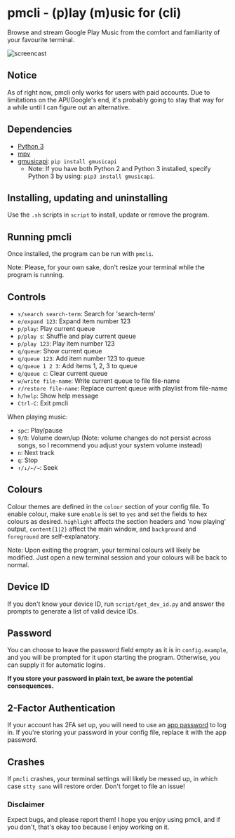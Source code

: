 # pmcli - (p)lay (m)usic for (cli)

Browse and stream Google Play Music from the comfort and familiarity of your favourite terminal.

![screencast]( https://zippy.gfycat.com/SnivelingLavishAtlanticblackgoby.gif "Yes, I'm aware that this is technically a TUI")

## Notice
As of right now, pmcli only works for users with paid accounts. Due to limitations on the API/Google's end, it's probably going to stay that way for a while until I can figure out an alternative.

## Dependencies

- [Python 3](https://python.org/downloads)
- [mpv](https://mpv.io)
- [gmusicapi](https://github.com/simon-weber/gmusicapi): `pip install gmusicapi` 
  - Note: If you have both Python 2 and Python 3 installed, specify Python 3 by using: `pip3 install gmusicapi`.

## Installing, updating and uninstalling

Use the `.sh` scripts in `script` to install, update or remove the program.

## Running pmcli

Once installed, the program can be run with `pmcli`.

Note: Please, for your own sake, don't resize your terminal while the program is running.

## Controls

- `s/search search-term`: Search for 'search-term'
- `e/expand 123`: Expand item number 123
- `p/play`: Play current queue
- `p/play s`: Shuffle and play current queue
- `p/play 123`: Play item number 123
- `q/queue`: Show current queue
- `q/queue 123`:  Add item number 123 to queue
- `q/queue 1 2 3`:  Add items 1, 2, 3 to queue
- `q/queue c`:  Clear current queue
- `w/write file-name`: Write current queue to file file-name
- `r/restore file-name`: Replace current queue with playlist from file-name
- `h/help`: Show help message
- `Ctrl-C`: Exit pmcli

When playing music:

- `spc`: Play/pause
- `9/0`: Volume down/up (Note: volume changes do not persist across songs, so I recommend you adjust your system volume instead)
- `n`: Next track
- `q`: Stop
- `↑/↓/←/→`: Seek

## Colours

Colour themes are defined in the `colour` section of your config file. To enable colour, make sure `enable` is set to `yes` and set the fields to hex colours as desired. `highlight` affects the section headers and 'now playing' output, `content{1|2}` affect the main window, and `background` and `foreground` are self-explanatory.

Note: Upon exiting the program, your terminal colours will likely be modified. Just open a new terminal session and your colours will be back to normal.

## Device ID

If you don't know your device ID, run `script/get_dev_id.py` and answer the prompts to generate a list of valid device IDs.

## Password

You can choose to leave the password field empty as it is in `config.example`, and you will be prompted for it upon starting the program. Otherwise, you can supply it for automatic logins.

**If you store your password in plain text, be aware the potential consequences.**

## 2-Factor Authentication

If your account has 2FA set up, you will need to use an [app password](https://support.google.com/accounts/answer/185833?hl=en) to log in. If you're storing your password in your config file, replace it with the app password.

## Crashes

If `pmcli` crashes, your terminal settings will likely be messed up, in which case `stty sane` will restore order. Don't forget to file an issue!

### Disclaimer
Expect bugs, and please report them! I hope you enjoy using pmcli, and if you don't, that's okay too because I enjoy working on it.
